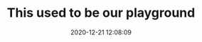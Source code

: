 ---
date: 2020-12-21 12:08:09
link:
  source: pocket
  source_url: https://getpocket.com
  text: This used to be our playground
  url: https://colly.com/articles/this-used-to-be-our-playground
source: pocket
syndicated:
- type: pocket
  url: https://colly.com/articles/this-used-to-be-our-playground
- type: mastodon
  url: https://mastodon.technology/users/roytang/statuses/105418104557905356
- type: twitter
  url: https://twitter.com/roytang/statuses/1340993004157325316/
title: This used to be our playground
---